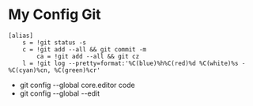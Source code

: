 # My Config Git

    [alias]
    	s = !git status -s
    	c = !git add --all && git commit -m
            ca = !git add --all && git cz
    	l = !git log --pretty=format:'%C(blue)%h%C(red)%d %C(white)%s - %C(cyan)%cn, %C(green)%cr'


- git config --global core.editor code
- git config --global --edit
